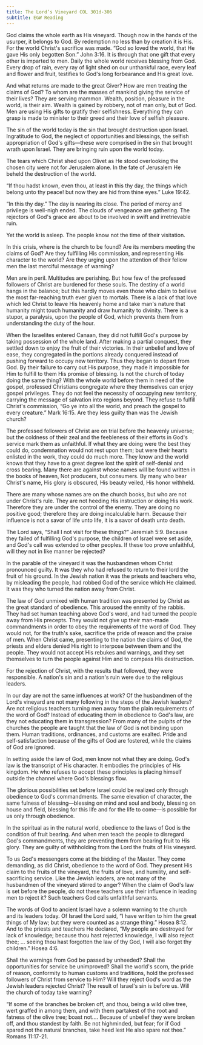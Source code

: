 ```yaml
---
title: The Lord’s Vineyard COL 301d-306
subtitle: EGW Reading
---
```


God claims the whole earth as His vineyard. Though now in the hands of the usurper, it belongs to God. By redemption no less than by creation it is His. For the world Christ's sacrifice was made. “God so loved the world, that He gave His only begotten Son.” John 3:16. It is through that one gift that every other is imparted to men. Daily the whole world receives blessing from God. Every drop of rain, every ray of light shed on our unthankful race, every leaf and flower and fruit, testifies to God's long forbearance and His great love.

And what returns are made to the great Giver? How are men treating the claims of God? To whom are the masses of mankind giving the service of their lives? They are serving mammon. Wealth, position, pleasure in the world, is their aim. Wealth is gained by robbery, not of man only, but of God. Men are using His gifts to gratify their selfishness. Everything they can grasp is made to minister to their greed and their love of selfish pleasure.

The sin of the world today is the sin that brought destruction upon Israel. Ingratitude to God, the neglect of opportunities and blessings, the selfish appropriation of God's gifts—these were comprised in the sin that brought wrath upon Israel. They are bringing ruin upon the world today.

The tears which Christ shed upon Olivet as He stood overlooking the chosen city were not for Jerusalem alone. In the fate of Jerusalem He beheld the destruction of the world.

“If thou hadst known, even thou, at least in this thy day, the things which belong unto thy peace! but now they are hid from thine eyes.” Luke 19:42.

“In this thy day.” The day is nearing its close. The period of mercy and privilege is well-nigh ended. The clouds of vengeance are gathering. The rejectors of God's grace are about to be involved in swift and irretrievable ruin.

Yet the world is asleep. The people know not the time of their visitation.

In this crisis, where is the church to be found? Are its members meeting the claims of God? Are they fulfilling His commission, and representing His character to the world? Are they urging upon the attention of their fellow men the last merciful message of warning?

Men are in peril. Multitudes are perishing. But how few of the professed followers of Christ are burdened for these souls. The destiny of a world hangs in the balance; but this hardly moves even those who claim to believe the most far-reaching truth ever given to mortals. There is a lack of that love which led Christ to leave His heavenly home and take man's nature that humanity might touch humanity and draw humanity to divinity. There is a stupor, a paralysis, upon the people of God, which prevents them from understanding the duty of the hour.

When the Israelites entered Canaan, they did not fulfill God's purpose by taking possession of the whole land. After making a partial conquest, they settled down to enjoy the fruit of their victories. In their unbelief and love of ease, they congregated in the portions already conquered instead of pushing forward to occupy new territory. Thus they began to depart from God. By their failure to carry out His purpose, they made it impossible for Him to fulfill to them His promise of blessing. Is not the church of today doing the same thing? With the whole world before them in need of the gospel, professed Christians congregate where they themselves can enjoy gospel privileges. They do not feel the necessity of occupying new territory, carrying the message of salvation into regions beyond. They refuse to fulfill Christ's commission, “Go ye into all the world, and preach the gospel to every creature.” Mark 16:15. Are they less guilty than was the Jewish church?

The professed followers of Christ are on trial before the heavenly universe; but the coldness of their zeal and the feebleness of their efforts in God's service mark them as unfaithful. If what they are doing were the best they could do, condemnation would not rest upon them; but were their hearts enlisted in the work, they could do much more. They know and the world knows that they have to a great degree lost the spirit of self-denial and cross bearing. Many there are against whose names will be found written in the books of heaven, Not producers, but consumers. By many who bear Christ's name, His glory is obscured, His beauty veiled, His honor withheld.

There are many whose names are on the church books, but who are not under Christ's rule. They are not heeding His instruction or doing His work. Therefore they are under the control of the enemy. They are doing no positive good; therefore they are doing incalculable harm. Because their influence is not a savor of life unto life, it is a savor of death unto death.

The Lord says, “Shall I not visit for these things?” Jeremiah 5:9. Because they failed of fulfilling God's purpose, the children of Israel were set aside, and God's call was extended to other peoples. If these too prove unfaithful, will they not in like manner be rejected?

In the parable of the vineyard it was the husbandmen whom Christ pronounced guilty. It was they who had refused to return to their lord the fruit of his ground. In the Jewish nation it was the priests and teachers who, by misleading the people, had robbed God of the service which He claimed. It was they who turned the nation away from Christ.

The law of God unmixed with human tradition was presented by Christ as the great standard of obedience. This aroused the enmity of the rabbis. They had set human teaching above God's word, and had turned the people away from His precepts. They would not give up their man-made commandments in order to obey the requirements of the word of God. They would not, for the truth's sake, sacrifice the pride of reason and the praise of men. When Christ came, presenting to the nation the claims of God, the priests and elders denied His right to interpose between them and the people. They would not accept His rebukes and warnings, and they set themselves to turn the people against Him and to compass His destruction.

For the rejection of Christ, with the results that followed, they were responsible. A nation's sin and a nation's ruin were due to the religious leaders.

In our day are not the same influences at work? Of the husbandmen of the Lord's vineyard are not many following in the steps of the Jewish leaders? Are not religious teachers turning men away from the plain requirements of the word of God? Instead of educating them in obedience to God's law, are they not educating them in transgression? From many of the pulpits of the churches the people are taught that the law of God is not binding upon them. Human traditions, ordinances, and customs are exalted. Pride and self-satisfaction because of the gifts of God are fostered, while the claims of God are ignored.

In setting aside the law of God, men know not what they are doing. God's law is the transcript of His character. It embodies the principles of His kingdom. He who refuses to accept these principles is placing himself outside the channel where God's blessings flow.

The glorious possibilities set before Israel could be realized only through obedience to God's commandments. The same elevation of character, the same fulness of blessing—blessing on mind and soul and body, blessing on house and field, blessing for this life and for the life to come—is possible for us only through obedience.

In the spiritual as in the natural world, obedience to the laws of God is the condition of fruit bearing. And when men teach the people to disregard God's commandments, they are preventing them from bearing fruit to His glory. They are guilty of withholding from the Lord the fruits of His vineyard.

To us God's messengers come at the bidding of the Master. They come demanding, as did Christ, obedience to the word of God. They present His claim to the fruits of the vineyard, the fruits of love, and humility, and self-sacrificing service. Like the Jewish leaders, are not many of the husbandmen of the vineyard stirred to anger? When the claim of God's law is set before the people, do not these teachers use their influence in leading men to reject it? Such teachers God calls unfaithful servants.

The words of God to ancient Israel have a solemn warning to the church and its leaders today. Of Israel the Lord said, “I have written to him the great things of My law; but they were counted as a strange thing.” Hosea 8:12. And to the priests and teachers He declared, “My people are destroyed for lack of knowledge; because thou hast rejected knowledge, I will also reject thee; ... seeing thou hast forgotten the law of thy God, I will also forget thy children.” Hosea 4:6.

Shall the warnings from God be passed by unheeded? Shall the opportunities for service be unimproved? Shall the world's scorn, the pride of reason, conformity to human customs and traditions, hold the professed followers of Christ from service to Him? Will they reject God's word as the Jewish leaders rejected Christ? The result of Israel's sin is before us. Will the church of today take warning?

“If some of the branches be broken off, and thou, being a wild olive tree, wert graffed in among them, and with them partakest of the root and fatness of the olive tree; boast not.... Because of unbelief they were broken off, and thou standest by faith. Be not highminded, but fear; for if God spared not the natural branches, take heed lest He also spare not thee.” Romans 11:17-21.